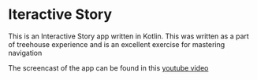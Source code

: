 # Iteractive Story
This is an Interactive Story app written in Kotlin.
This was written as a part of treehouse experience and 
is an excellent exercise for mastering navigation

The screencast of the app can be found in this [youtube video](https://www.youtube.com/edit?o=U&video_id=2fv9Wus5AtE) 
